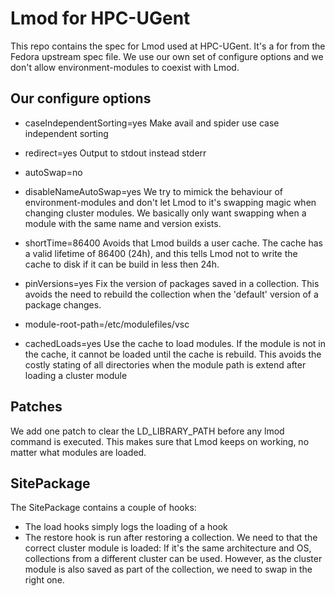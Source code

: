 Lmod for HPC-UGent
==================

This repo contains the spec for Lmod used at HPC-UGent. It's a for
from the Fedora upstream spec file. We use our own set of configure
options and we don't allow environment-modules to coexist with Lmod.

Our configure options
---------------------
- caseIndependentSorting=yes
  Make avail and spider use case independent sorting

- redirect=yes 
  Output to stdout instead stderr

- autoSwap=no
- disableNameAutoSwap=yes
  We try to mimick the behaviour of environment-modules and don't 
  let Lmod to it's swapping magic when changing cluster modules.
  We basically only want swapping when a module with the same name
  and version exists.

- shortTime=86400
  Avoids that Lmod builds a user cache. The cache has a valid lifetime
  of 86400 (24h), and this tells Lmod not to write the cache to disk
  if it can be build in less then 24h.

- pinVersions=yes
  Fix the version of packages saved in a collection. This avoids
  the need to rebuild the collection when the 'default' version
  of a package changes.

- module-root-path=/etc/modulefiles/vsc

- cachedLoads=yes
  Use the cache to load modules. If the module is not in the cache, it
  cannot be loaded until the cache is rebuild. This avoids the costly
  stating of all directories when the module path is extend after
  loading a cluster module

Patches
-------
We add one patch to clear the LD_LIBRARY_PATH before any lmod command is
executed. This makes sure that Lmod keeps on working, no matter what
modules are loaded.

SitePackage
-----------
The SitePackage contains a couple of hooks:
- The load hooks simply logs the loading of a hook
- The restore hook is run after restoring a collection. We need to 
  that the correct cluster module is loaded: If it's the same architecture
  and OS, collections from a different cluster can be used. However,
  as the cluster module is also saved as part of the collection, we
  need to swap in the right one.
